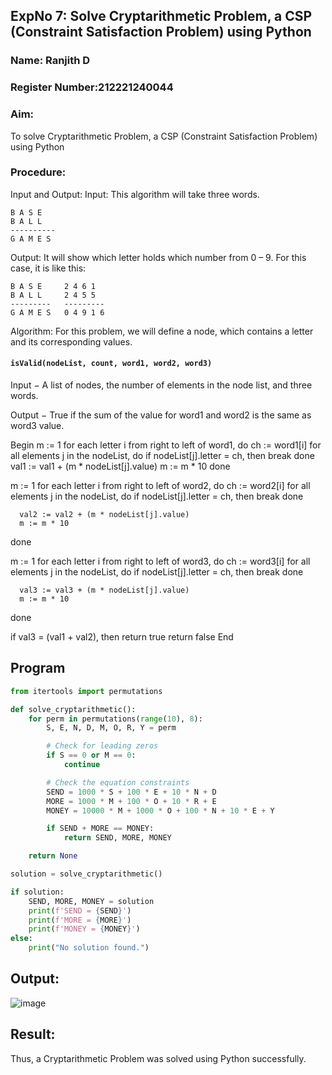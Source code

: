 ## ExpNo 7: Solve Cryptarithmetic Problem, a CSP (Constraint Satisfaction Problem) using Python
### Name: Ranjith D
### Register Number:212221240044
### Aim:
To solve Cryptarithmetic Problem, a CSP (Constraint Satisfaction Problem) using Python

### Procedure:
Input and Output:
Input: This algorithm will take three words.
```
B A S E
B A L L
----------
G A M E S
```

Output: It will show which letter holds which number from 0 – 9.
For this case, it is like this:
```
B A S E     2 4 6 1
B A L L     2 4 5 5
---------   ---------
G A M E S   0 4 9 1 6
```

Algorithm:
For this problem, we will define a node, which contains a letter and its corresponding values.

#### `isValid(nodeList, count, word1, word2, word3)`

Input − A list of nodes, the number of elements in the node list, and three words.

Output − True if the sum of the value for word1 and word2 is the same as word3 value.

Begin
   m := 1
   for each letter i from right to left of word1, do
      ch := word1[i]
      for all elements j in the nodeList, do
         if nodeList[j].letter = ch, then
            break
      done
      val1 := val1 + (m * nodeList[j].value)
      m := m * 10
   done

   m := 1
   for each letter i from right to left of word2, do
      ch := word2[i]
      for all elements j in the nodeList, do
         if nodeList[j].letter = ch, then
            break
      done

      val2 := val2 + (m * nodeList[j].value)
      m := m * 10
   done

   m := 1
   for each letter i from right to left of word3, do
      ch := word3[i]
      for all elements j in the nodeList, do
         if nodeList[j].letter = ch, then
            break
      done

      val3 := val3 + (m * nodeList[j].value)
      m := m * 10
   done

   if val3 = (val1 + val2), then
      return true
   return false
End
## Program 
```python
from itertools import permutations

def solve_cryptarithmetic():
    for perm in permutations(range(10), 8):
        S, E, N, D, M, O, R, Y = perm

        # Check for leading zeros
        if S == 0 or M == 0:
            continue

        # Check the equation constraints
        SEND = 1000 * S + 100 * E + 10 * N + D
        MORE = 1000 * M + 100 * O + 10 * R + E
        MONEY = 10000 * M + 1000 * O + 100 * N + 10 * E + Y

        if SEND + MORE == MONEY:
            return SEND, MORE, MONEY

    return None

solution = solve_cryptarithmetic()

if solution:
    SEND, MORE, MONEY = solution
    print(f'SEND = {SEND}')
    print(f'MORE = {MORE}')
    print(f'MONEY = {MONEY}')
else:
    print("No solution found.")
```
## Output:
![image](https://github.com/manojvenaram/19AI405FUNDAMENTALSOFARTIFICIALINTELLIGENCE/assets/94165064/62fb5500-8a74-4dd0-83cd-5c5248acc6c5)


## Result:
Thus, a Cryptarithmetic Problem was solved using Python successfully.

